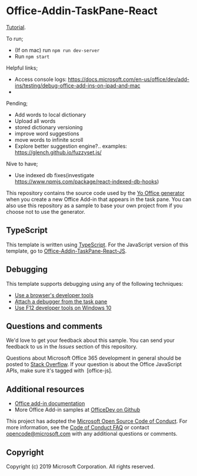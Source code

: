 # Office-Addin-TaskPane-React
[Tutorial](https://docs.microsoft.com/en-us/office/dev/add-ins/tutorials/word-tutorial).

To run;
- (If on mac) run `npm run dev-server`
- Run `npm start`

Helpful links;
- Access console logs: https://docs.microsoft.com/en-us/office/dev/add-ins/testing/debug-office-add-ins-on-ipad-and-mac
- 

Pending;
- Add words to local dictionary
- Upload all words
- stored dictionary versioning
- improve word suggestions
- move words to infinite scroll
- Explore better suggestion engine?.. examples: https://glench.github.io/fuzzyset.js/

Nive to have;
- Use indexed db fixes(investigate https://www.npmjs.com/package/react-indexed-db-hooks)


This repository contains the source code used by the [Yo Office generator](https://github.com/OfficeDev/generator-office) when you create a new Office Add-in that appears in the task pane. You can also use this repository as a sample to base your own project from if you choose not to use the generator. 

## TypeScript

This template is written using [TypeScript](http://www.typescriptlang.org/). For the JavaScript version of this template, go to [Office-Addin-TaskPane-React-JS](https://github.com/OfficeDev/Office-Addin-TaskPane-React-JS).

## Debugging

This template supports debugging using any of the following techniques:

- [Use a browser's developer tools](https://docs.microsoft.com/office/dev/add-ins/testing/debug-add-ins-in-office-online)
- [Attach a debugger from the task pane](https://docs.microsoft.com/office/dev/add-ins/testing/attach-debugger-from-task-pane)
- [Use F12 developer tools on Windows 10](https://docs.microsoft.com/office/dev/add-ins/testing/debug-add-ins-using-f12-developer-tools-on-windows-10)

## Questions and comments

We'd love to get your feedback about this sample. You can send your feedback to us in the *Issues* section of this repository.

Questions about Microsoft Office 365 development in general should be posted to [Stack Overflow](http://stackoverflow.com/questions/tagged/office-js+API).  If your question is about the Office JavaScript APIs, make sure it's tagged with  [office-js].

## Additional resources

* [Office add-in documentation](https://docs.microsoft.com/office/dev/add-ins/overview/office-add-ins)
* More Office Add-in samples at [OfficeDev on Github](https://github.com/officedev)

This project has adopted the [Microsoft Open Source Code of Conduct](https://opensource.microsoft.com/codeofconduct/). For more information, see the [Code of Conduct FAQ](https://opensource.microsoft.com/codeofconduct/faq/) or contact [opencode@microsoft.com](mailto:opencode@microsoft.com) with any additional questions or comments.

## Copyright

Copyright (c) 2019 Microsoft Corporation. All rights reserved.
